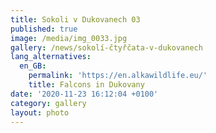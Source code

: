```yaml
---
title: Sokoli v Dukovanech 03
published: true
image: /media/img_0033.jpg
gallery: /news/sokolí-čtyřčata-v-dukovanech
lang_alternatives:
  en_GB:
    permalink: 'https://en.alkawildlife.eu/'
    title: Falcons in Dukovany
date: '2020-11-23 16:12:04 +0100'
category: gallery
layout: photo
---
```


